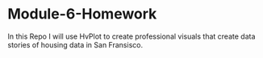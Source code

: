 # Module-6-Homework
In this Repo I will use HvPlot to create professional visuals that create data stories of housing data in San Fransisco. 
